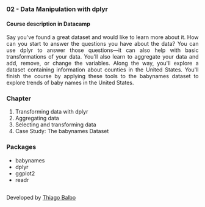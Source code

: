 ### 02 - Data Manipulation with dplyr

#### Course description in Datacamp

<div align="justify">Say you've found a great dataset and would like to learn more about it. How can you start to answer the questions you have about the data? You can use dplyr to 
answer those questions—it can also help with basic transformations of your data. You'll also learn to aggregate your data and add, remove, or change the variables. 
Along the way, you'll explore a dataset containing information about counties in the United States. You'll finish the course by applying these tools to the babynames 
dataset to explore trends of baby names in the United States.</div>

### Chapter

1. Transforming data with dplyr 
2. Aggregating data 
3. Selecting and transforming data 
4. Case Study: The babynames Dataset 

### Packages

- babynames
- dplyr
- ggplot2
- readr

##

Developed by [Thiago Balbo](https://github.com/ThiagoBalbo16)
